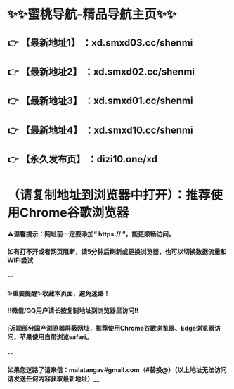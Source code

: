 # :sparkles::sparkles:蜜桃导航-精品导航主页:sparkles::sparkles:

 :point_right: 【最新地址1】 ：xd.smxd03.cc/shenmi
 ------
 :point_right: 【最新地址2】 ：xd.smxd02.cc/shenmi
 ------
 :point_right: 【最新地址3】 ：xd.smxd01.cc/shenmi
 ------
 :point_right: 【最新地址4】 ：xd.smxd10.cc/shenmi
 ------
 :point_right: 【永久发布页】 ：dizi10.one/xd
 ------
# （请复制地址到浏览器中打开）：推荐使用Chrome谷歌浏览器
#### ⚠温馨提示：网址前一定要添加“ https:// ”，能更顺畅访问。
#### 如有打不开或者网页阻断，请5分钟后刷新或更换浏览器，也可以切换数据流量和WIFI尝试
--
#### :sparkles:重要提醒:sparkles:收藏本页面，避免迷路！
#### ‼️微信/QQ用户请长按复制地址到浏览器里访问‼
#### :近期部分国产浏览器屏蔽网址，推荐使用Chrome谷歌浏览器、Edge浏览器访问，苹果使用自带浏览safari。
--
#### 如果您迷路了请来信：malatangav#gmail.com（#替换@）（以上地址无法访问请发送任何内容获取最新地址）__
